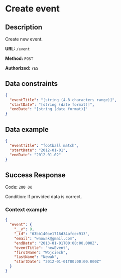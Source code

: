 # Create event

## Description

Create new event.

<b>URL:</b> `/event`

<b>Method:</b> `POST`

<b>Authorized:</b> `YES`

## Data constraints

```json
{
  "eventTitle": "[string (4-8 characters range)]",
  "startDate": "[string (date format)]",
  "endDate": "[string (date format)]"
}
```

## Data example

```json
{
  "eventTitle": "football match",
  "startDate": "2012-01-01",
  "endDate": "2012-01-02"
}
```

## Success Response

Code: `200 OK`

Condition: If provided data is correct.

### Context example

```json
{
  "event": {
    "__v": 0,
    "_id": "63bb140ae1716d34afcec913",
    "email": "wnowak@gmail.com",
    "endDate": "2013-01-01T00:00:00.000Z",
    "eventTitle": "newEvent",
    "firstName": "Wojciech",
    "lastName": "Nowak",
    "startDate": "2012-01-01T00:00:00.000Z"
  }
}
```
